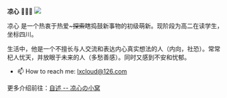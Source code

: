 **凉心** 🧑🏻‍💻 ![](https://visitor-badge.laobi.icu/badge?page_id=Lxcloud)

凉心 是一个热衷于热爱~~~探索~~瞎捣鼓新事物的初级萌新。现阶段为高二在读学生，坐标四川。

生活中，他是一个不擅长与人交流和表达内心真实想法的人（内向，社恐）。常常杞人忧天，并放眼于未来的人（多愁善感）。同时又感到不安和忧郁。

- 📫 How to reach me: lxcloud@126.com

更多介绍前往：[自述 -- 凉心の小窝](https://xia.lt/about)
